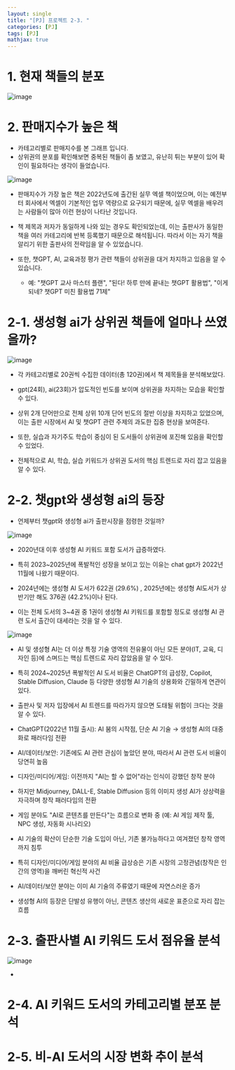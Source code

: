 ```yaml
---
layout: single
title: "[PJ] 프로젝트 2-3. "
categories: [PJ]
tags: [PJ]
mathjax: true
---
```


# 1. 현재 책들의 분포

![image](https://github.com/user-attachments/assets/13d2efbe-b448-4ebf-acd5-2d2d26b7c33c)


# 2. 판매지수가 높은 책

- 카테고리별로 판매지수를 본 그래프 입니다.
- 상위권의 분포를 확인해보면 중복된 책들이 좀 보였고, 유난히 튀는 부분이 있어 확인이 필요하다는 생각이 들었습니다.

![image](https://github.com/user-attachments/assets/0a45b147-b2ce-48e5-b71e-b589fdab7b09)

- 판매지수가 가장 높은 책은 2022년도에 출간된 실무 엑셀 책이었으며, 이는 예전부터 회사에서 엑셀이 기본적인 업무 역량으로 요구되기 때문에, 실무 엑셀을 배우려는 사람들이 많아 이런 현상이 나타난 것입니다.

- 책 제목과 저자가 동일하게 나와 있는 경우도 확인되었는데, 이는 출판사가 동일한 책을 여러 카테고리에 반복 등록했기 때문으로 해석됩니다. 따라서 이는 자기 책을 알리기 위한 출판사의 전략임을 알 수 있었습니다.

- 또한, 챗GPT, AI, 교육과정 평가 관련 책들이 상위권을 대거 차지하고 있음을 알 수 있습니다.

  - 예: "챗GPT 교사 마스터 플랜", "된다! 하루 만에 끝내는 챗GPT 활용법", "이게 되네? 챗GPT 미친 활용법 71제"

# 2-1. 생성형 ai가 상위권 책들에 얼마나 쓰였을까?

![image](https://github.com/user-attachments/assets/69b11561-a164-432a-9c01-3140d7424183)

- 각 카테고리별로 20권씩 수집한 데이터(총 120권)에서 책 제목들을 분석해보았다.

- gpt(24회), ai(23회)가 압도적인 빈도를 보이며 상위권을 차지하는 모습을 확인할 수 있다.

- 상위 2개 단어만으로 전체 상위 10개 단어 빈도의 절반 이상을 차지하고 있었으며, 이는 출판 시장에서 AI 및 챗GPT 관련 주제의 과도한 집중 현상을 보여준다.

- 또한, 실습과 자기주도 학습이 중심이 된 도서들이 상위권에 포진해 있음을 확인할 수 있었다.

- 전체적으로 AI, 학습, 실습 키워드가 상위권 도서의 핵심 트렌드로 자리 잡고 있음을 알 수 있다.

# 2-2. 챗gpt와 생성형 ai의 등장

- 언제부터 챗gpt와 생성형 ai가 출판시장을 점령한 것일까?
  
![image](https://github.com/user-attachments/assets/d0adb283-1433-436f-987d-41188258c84d)

- 2020년대 이후 생성형 AI 키워드 포함 도서가 급증하였다.

- 특히 2023~2025년에 폭발적인 성장을 보이고 있는 이유는 chat gpt가 2022년 11월에 나왔기 때문이다. 
  
- 2024년에는 생성형 AI 도서가 622권 (29.6%) , 2025년에는 생성형 AI도서가 상반기만 해도 376권 (42.2%)이나 된다.

- 이는 전체 도서의 3~4권 중 1권이 생성형 AI 키워드를 포함할 정도로 생성형 AI 관련 도서 출간이 대세라는 것을 알 수 있다.

![image](https://github.com/user-attachments/assets/f9d8a83f-f99c-4113-982d-e7fac3d830bb)

- AI 및 생성형 AI는 더 이상 특정 기술 영역의 전유물이 아닌 모든 분야(IT, 교육, 디자인 등)에 스며드는 핵심 트렌드로 자리 잡았음을 알 수 있다.

- 특히 2024~2025년 폭발적인 AI 도서 비율은 ChatGPT의 급성장, Copilot, Stable Diffusion, Claude 등 다양한 생성형 AI 기술의 상용화와 긴밀하게 연관이 있다.

- 출판사 및 저자 입장에서 AI 트렌드를 따라가지 않으면 도태될 위험이 크다는 것을 알 수 있다.

- ChatGPT(2022년 11월 출시): AI 붐의 시작점, 단순 AI 기술 → 생성형 AI의 대중화로 패러다임 전환

- AI/데이터/보안: 기존에도 AI 관련 관심이 높았던 분야, 따라서 AI 관련 도서 비율이 당연히 높음

- 디자인/미디어/게임: 이전까지 "AI는 할 수 없어"라는 인식이 강했던 창작 분야

- 하지만 Midjourney, DALL-E, Stable Diffusion 등의 이미지 생성 AI가 상상력을 자극하며 창작 패러다임의 전환

- 게임 분야도 "AI로 콘텐츠를 만든다"는 흐름으로 변화 중 (예: AI 게임 제작 툴, NPC 생성, 자동화 시나리오)

- AI 기술의 확산이 단순한 기술 도입이 아닌, 기존 불가능하다고 여겨졌던 창작 영역까지 침투

- 특히 디자인/미디어/게임 분야의 AI 비율 급상승은 기존 시장의 고정관념(창작은 인간의 영역)을 깨버린 혁신적 사건

- AI/데이터/보안 분야는 이미 AI 기술의 주류였기 때문에 자연스러운 증가

- 생성형 AI의 등장은 단발성 유행이 아닌, 콘텐츠 생산의 새로운 표준으로 자리 잡는 흐름



# 2-3. 출판사별 AI 키워드 도서 점유율 분석

![image](https://github.com/user-attachments/assets/46e3c646-ab1b-404e-8882-8d3f68cbd8b7)

- 


# 2-4. AI 키워드 도서의 카테고리별 분포 분석

# 2-5. 비-AI 도서의 시장 변화 추이 분석
